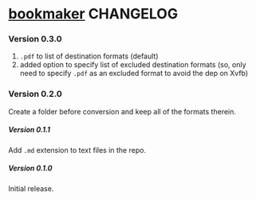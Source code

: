 [bookmaker](https://github.com/xorbyte/bookmaker/) CHANGELOG
============================================================

### Version 0.3.0

1. `.pdf` to list of destination formats (default)
2. added option to specify list of excluded destination formats (so, only
need to specify `.pdf` as an excluded format to avoid the dep on Xvfb)

### Version 0.2.0
Create a folder before conversion and keep all of the formats therein.

##### Version 0.1.1
Add `.md` extension to text files in the repo.

##### Version 0.1.0
Initial release.

